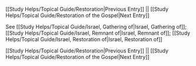 [[Study Helps/Topical Guide/Restoration|Previous Entry]]  ||  [[Study Helps/Topical Guide/Restoration of the Gospel|Next Entry]]

 See [[Study Helps/Topical Guide/Israel, Gathering of|Israel, Gathering of]]; [[Study Helps/Topical Guide/Israel, Remnant of|Israel, Remnant of]]; [[Study Helps/Topical Guide/Israel, Restoration of|Israel, Restoration of]]

[[Study Helps/Topical Guide/Restoration|Previous Entry]]  ||  [[Study Helps/Topical Guide/Restoration of the Gospel|Next Entry]]